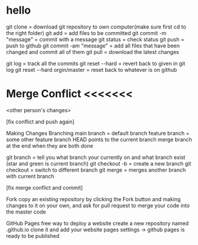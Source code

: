 # hello
git clone <git link> = download git repository to own computer(make sure first cd to the right folder)
git add <filename> =  add files to be committed
git commit -m "message" = commit with a message 
git status = check status
git push = push to github
git commit -am "message" = add all files that have been changed and commit all of them
git pull = download the latest changes

git log = track all the commits
git reset --hard <commit> = revert back to <commit> given in git log
git reset --hard orgin/master = reset back to whatever is on github   
    

Merge Conflict
<<<<<<<
<Your changes>
=======
<other person's changes>
>>>>>>>

[fix conflict and push again]


Making Changes
Branching 
main branch = default branch
feature branch = some other feature branch
HEAD points to the current branch
merge branch at the end when they are both done

git branch = tell you what branch your currently on and what branch exist (star and green is current branch)
git checkout -b <name of new branch> = create a new branch
git checkout <name of branch to switch to> = switch to different branch
git merge <branch name to be meraged into the current branch> = merges another branch with current branch

[fix merge conflict and commit]


Fork
copy an existing repository by clicking the Fork button and making changes to it on your own, and ask for pull request to merge your code into the master code


GitHub Pages
free way to deploy a website
create a new repository named <your username>.github.io
clone it and add your website pages
settings -> github pages is ready to be published


